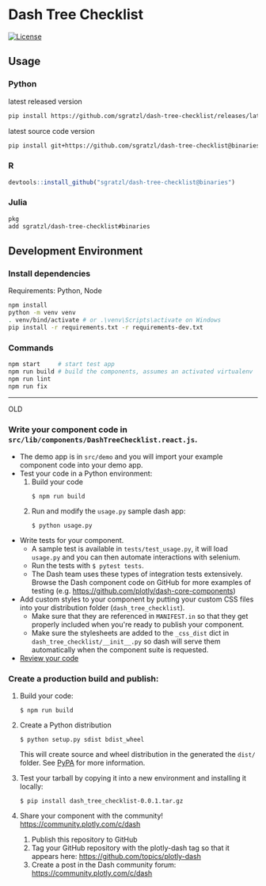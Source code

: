 # Dash Tree Checklist

[![License](https://img.shields.io/badge/License-Apache%202.0-blue.svg)](https://opensource.org/licenses/Apache-2.0)

## Usage

### Python

latest released version

```sh
pip install https://github.com/sgratzl/dash-tree-checklist/releases/latest/download/dash_tree_checklist.tar.gz
```

latest source code version

```sh
pip install git+https://github.com/sgratzl/dash-tree-checklist@binaries#dash_tree_checklist
```

### R

```R
devtools::install_github("sgratzl/dash-tree-checklist@binaries")
```

### Julia

```sh
pkg
add sgratzl/dash-tree-checklist#binaries
```

## Development Environment

### Install dependencies

Requirements: Python, Node

```sh
npm install
python -m venv venv
. venv/bind/activate # or .\venv\Scripts\activate on Windows
pip install -r requirements.txt -r requirements-dev.txt
```

### Commands

```sh
npm start     # start test app
npm run build # build the components, assumes an activated virtualenv
npm run lint
npm run fix
```

---

OLD

### Write your component code in `src/lib/components/DashTreeChecklist.react.js`.

- The demo app is in `src/demo` and you will import your example component code into your demo app.
- Test your code in a Python environment:
  1. Build your code
     ```
     $ npm run build
     ```
  2. Run and modify the `usage.py` sample dash app:
     ```
     $ python usage.py
     ```
- Write tests for your component.
  - A sample test is available in `tests/test_usage.py`, it will load `usage.py` and you can then automate interactions with selenium.
  - Run the tests with `$ pytest tests`.
  - The Dash team uses these types of integration tests extensively. Browse the Dash component code on GitHub for more examples of testing (e.g. https://github.com/plotly/dash-core-components)
- Add custom styles to your component by putting your custom CSS files into your distribution folder (`dash_tree_checklist`).
  - Make sure that they are referenced in `MANIFEST.in` so that they get properly included when you're ready to publish your component.
  - Make sure the stylesheets are added to the `_css_dist` dict in `dash_tree_checklist/__init__.py` so dash will serve them automatically when the component suite is requested.
- [Review your code](./review_checklist.md)

### Create a production build and publish:

1. Build your code:
   ```
   $ npm run build
   ```
2. Create a Python distribution

   ```
   $ python setup.py sdist bdist_wheel
   ```

   This will create source and wheel distribution in the generated the `dist/` folder.
   See [PyPA](https://packaging.python.org/guides/distributing-packages-using-setuptools/#packaging-your-project)
   for more information.

3. Test your tarball by copying it into a new environment and installing it locally:

   ```
   $ pip install dash_tree_checklist-0.0.1.tar.gz
   ```

4. Share your component with the community! https://community.plotly.com/c/dash
   1. Publish this repository to GitHub
   2. Tag your GitHub repository with the plotly-dash tag so that it appears here: https://github.com/topics/plotly-dash
   3. Create a post in the Dash community forum: https://community.plotly.com/c/dash
